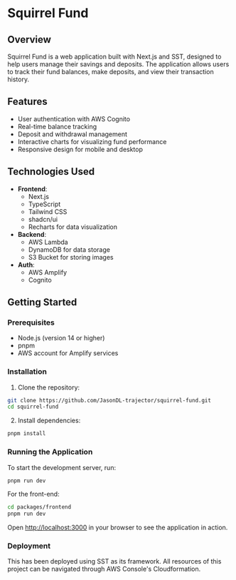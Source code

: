 # Squirrel Fund

## Overview

Squirrel Fund is a web application built with Next.js and SST, designed to help users manage their savings and deposits. The application allows users to track their fund balances, make deposits, and view their transaction history.

## Features

- User authentication with AWS Cognito
- Real-time balance tracking
- Deposit and withdrawal management
- Interactive charts for visualizing fund performance
- Responsive design for mobile and desktop

## Technologies Used

- **Frontend**: 
  - Next.js
  - TypeScript
  - Tailwind CSS
  - shadcn/ui
  - Recharts for data visualization
- **Backend**: 
  - AWS Lambda
  - DynamoDB for data storage
  - S3 Bucket for storing images
- **Auth**:
  - AWS Amplify
  - Cognito

## Getting Started

### Prerequisites

- Node.js (version 14 or higher)
- pnpm
- AWS account for Amplify services

### Installation

1. Clone the repository:

```bash
git clone https://github.com/JasonDL-trajector/squirrel-fund.git
cd squirrel-fund

```

2. Install dependencies:

```bash
pnpm install
```

### Running the Application

To start the development server, run:


```bash
pnpm run dev

```

For the front-end:

```bash
cd packages/frontend
pnpm run dev

```


Open [http://localhost:3000](http://localhost:3000) in your browser to see the application in action.

### Deployment

This has been deployed using SST as its framework. All resources of this project can be navigated through AWS Console's Cloudformation.
